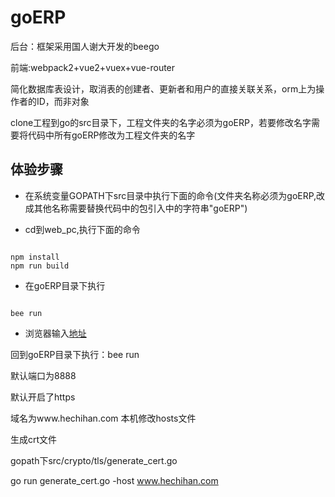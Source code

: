 # goERP


后台：框架采用国人谢大开发的beego

前端:webpack2+vue2+vuex+vue-router

简化数据库表设计，取消表的创建者、更新者和用户的直接关联关系，orm上为操作者的ID，而非对象

clone工程到go的src目录下，工程文件夹的名字必须为goERP，若要修改名字需要将代码中所有goERP修改为工程文件夹的名字

## 体验步骤
* 在系统变量GOPATH下src目录中执行下面的命令(文件夹名称必须为goERP,改成其他名称需要替换代码中的包引入中的字符串"goERP")

* cd到web_pc,执行下面的命令
<pre><code>
npm install
npm run build 
</pre></code>
* 在goERP目录下执行
<pre><code>
bee run
</pre></code>
* 浏览器输入[地址](localhost:8888)

回到goERP目录下执行：bee run 

默认端口为8888

默认开启了https

域名为www.hechihan.com 本机修改hosts文件

生成crt文件

gopath下src/crypto/tls/generate_cert.go

go run generate_cert.go -host www.hechihan.com
